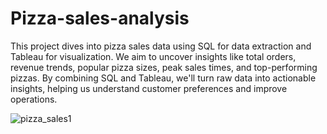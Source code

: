# Pizza-sales-analysis

This project dives into pizza sales data using SQL for data extraction and Tableau for visualization. We aim to uncover insights like total orders, revenue trends, popular pizza sizes, peak sales times, and top-performing pizzas. By combining SQL and Tableau, we'll turn raw data into actionable insights, helping us understand customer preferences and improve operations.

![pizza_sales1](https://github.com/user-attachments/assets/fdc4101e-a3ab-4a15-8c96-df5bd6a234ef)
